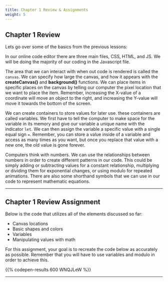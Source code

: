 ```yaml
---
title: Chapter 1 Review & Assignments
weight: 5
---
```

## Chapter 1 Review

Lets go over some of the basics from the previous lessons:

In our online code editor there are three main files, CSS, HTML, and JS. We will be doing the majority of our coding in the Javascript file. 

The area that we can interact with when out code is rendered is called the `canvas`. We can specify how large the canvas, and how it appears with the **createCanvas()** and **background()** functions. We can place items in specific places on the canvas by telling our computer the pixel location that we want to place the item. Remember, increasing the X-value of a coordinate will move an object to the right, and increasing the Y-value will move it towards the bottom of the screen.

We can create containers to store values for later use. these containers are called variables. We first have to tell the computer to make space for the variable in its memory and give our variable a unique name with the indicator `let`. We can then assign the variable a specific value with a single equal sign `=`. Remember, you can store a value inside of a variable and access as many times as you want, but once you replace that value with a new one, the old value is gone forever. 

Computers think with numbers. We can use the relationships between numbers in order to create different patterns in our code. This could be simply adding or subtracting values for a constant relationship, multiplying or dividing them for exponential changes, or using modulo for repeated animations. There are also some shorthand symbols that we can use in our code to represent mathematic equations.

---

## Chapter 1 Review Assignment

Below is the code that utilizes all of the elements discussed so far:

* Canvas locations
* Basic shapes and colors
* Variables
* Manipulating values with math

For this assignment, your goal is to recreate the code below as accurately as possible. Remember that you will have to use variables and modulo in order to achieve this.

{{% codepen-results 600 WNQJLeW %}}

---
